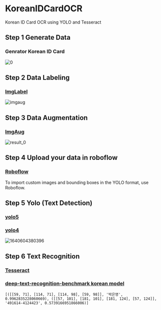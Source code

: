# KoreanIDCardOCR
Korean ID Card OCR using YOLO and Tesseract

## Step 1  Generate Data 
### Genrator Korean ID Card  
![0](https://user-images.githubusercontent.com/72369991/131650895-0dc4c5dc-b925-4f5c-8f74-948f27d5ae6f.jpg)

## Step 2 Data Labeling
### [ImgLabel](https://github.com/tzutalin/labelImg)  
 ![imgaug](https://user-images.githubusercontent.com/72369991/131650855-546bb674-7bb0-481c-8a0c-a4bcfde52623.png)
 
## Step 3 Data Augmentation
### [ImgAug](https://github.com/aleju/imgaug)  
![result_0](https://user-images.githubusercontent.com/72369991/131650885-3d6d27bf-7e34-408c-9aa5-3c497f8e5053.jpg)

## Step 4 Upload your data in roboflow
### [Roboflow](https://roboflow.com/)  
To import custom images and bounding boxes in the YOLO format, use Roboflow.

## Step 5 Yolo (Text Detection)
### [yolo5](https://colab.research.google.com/drive/1gDZ2xcTOgR39tGGs-EZ6i3RTs16wmzZQ)  
### [yolo4](https://colab.research.google.com/drive/1mzL6WyY9BRx4xX476eQdhKDnd_eixBlG#scrollTo=GNVU7eu9CQj3)
![1640604380396](https://user-images.githubusercontent.com/72369991/147467657-059580b0-2aff-4a08-9498-3bd4c5a65299.jpg)

## Step 6 Text Recognition
### [Tesseract](https://github.com/tesseract-ocr/tesseract)  
### [deep-text-recognition-benchmark korean model](https://github.com/parksunwoo/ocr_kor)

```
[([[59, 71], [114, 71], [114, 98], [59, 98]], '박은영', 0.9962835228060669), ([[57, 101], [181, 101], [181, 124], [57, 124]], '491614-4124423', 0.5739166951866006)]
```

